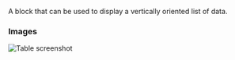 A block that can be used to display a vertically oriented list of data.

### Images

![Table screenshot](https://gitlab.com/appsemble/appsemble/-/raw/0.30.10/config/assets/list.png)
